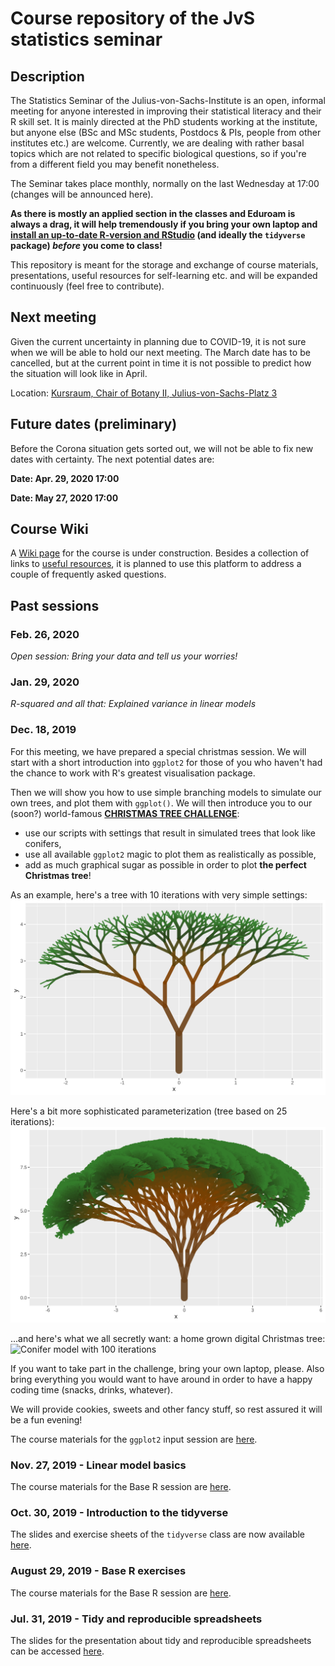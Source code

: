 Course repository of the JvS statistics seminar
================

Description
-----------

The Statistics Seminar of the Julius-von-Sachs-Institute is an open, informal meeting for anyone interested in improving their statistical literacy and their R skill set. It is mainly directed at the PhD students working at the institute, but anyone else (BSc and MSc students, Postdocs & PIs, people from other institutes etc.) are welcome. Currently, we are dealing with rather basal topics which are not related to specific biological questions, so if you're from a different field you may benefit nonetheless.

The Seminar takes place monthly, normally on the last Wednesday at 17:00 (changes will be announced here).

**As there is mostly an applied section in the classes and Eduroam is always a drag, it will help tremendously if you bring your own laptop and [install an up-to-date R-version and RStudio](https://rstudio-education.github.io/hopr/starting.html) (and ideally the `tidyverse` package) *before* you come to class!**

This repository is meant for the storage and exchange of course materials, presentations, useful resources for self-learning etc. and will be expanded continuously (feel free to contribute).

Next meeting
------------

Given the current uncertainty in planning due to COVID-19, it is not sure when we will be able to hold our next meeting. The March date has to be cancelled, but at the current point in time it is not possible to predict how the situation will look like in April.

Location: [Kursraum, Chair of Botany II, Julius-von-Sachs-Platz 3](https://wueaddress.uni-wuerzburg.de/search/map/99992113)

Future dates (preliminary)
--------------------------

Before the Corona situation gets sorted out, we will not be able to fix new dates with certainty. The next potential dates are:

**Date: Apr. 29, 2020 17:00**

**Date: May 27, 2020 17:00**

Course Wiki
-----------

A [Wiki page](https://github.com/r-link/Julius_von_Stats/wiki) for the course is under construction. Besides a collection of links to [useful resources](https://github.com/r-link/Julius_von_Stats/wiki/Useful-resources), it is planned to use this platform to address a couple of frequently asked questions.

Past sessions
-------------

### Feb. 26, 2020

*Open session: Bring your data and tell us your worries!*

### Jan. 29, 2020

*R-squared and all that: Explained variance in linear models*

### Dec. 18, 2019

For this meeting, we have prepared a special christmas session. We will start with a short introduction into `ggplot2` for those of you who haven't had the chance to work with R's greatest visualisation package.

Then we will show you how to use simple branching models to simulate our own trees, and plot them with `ggplot()`. We will then introduce you to our (soon?) world-famous [**CHRISTMAS TREE CHALLENGE**](https://github.com/r-link/christmas_tree_challenge/):

-   use our scripts with settings that result in simulated trees that look like conifers,
-   use all available `ggplot2` magic to plot them as realistically as possible,
-   add as much graphical sugar as possible in order to plot **the perfect Christmas tree**!

As an example, here's a tree with 10 iterations with very simple settings: ![Tree with 10 iterations with very simple settings](figures/tree1.png)

Here's a bit more sophisticated parameterization (tree based on 25 iterations): ![Tree based on 25 iterations with a bit more realistic settings](figures/tree2.png)

...and here's what we all secretly want: a home grown digital Christmas tree: ![Conifer model with 100 iterations](figures/animation.gif)

If you want to take part in the challenge, bring your own laptop, please. Also bring everything you would want to have around in order to have a happy coding time (snacks, drinks, whatever).

We will provide cookies, sweets and other fancy stuff, so rest assured it will be a fun evening!

The course materials for the `ggplot2` input session are [here](https://github.com/r-link/Julius_von_Stats/tree/master/materials/2019-12-18%20R%20ggplot2%20intro).

### Nov. 27, 2019 - Linear model basics

The course materials for the Base R session are [here](https://github.com/r-link/Julius_von_Stats/tree/master/materials/2019-11-27%20linear%20models).

### Oct. 30, 2019 - Introduction to the tidyverse

The slides and exercise sheets of the `tidyverse` class are now available [here](https://github.com/r-link/Julius_von_Stats/tree/master/materials/2019-10-30%20R%20tidyverse).

### August 29, 2019 - Base R exercises

The course materials for the Base R session are [here](https://github.com/r-link/Julius_von_Stats/tree/master/materials/2019-08-28%20-%20base%20R%20exercises).

### Jul. 31, 2019 - Tidy and reproducible spreadsheets

The slides for the presentation about tidy and reproducible spreadsheets can be accessed [here](https://github.com/r-link/Julius_von_Stats/blob/master/materials/2019-07-31%20-%20tidy%20and%20reproducible%20spreadsheets/Tidy%20and%20reproducible%20spreadsheets%20(presentation).pdf).
